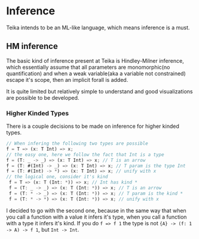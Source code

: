 # Inference

Teika intends to be an ML-like language, which means inference is a must.

## HM inference

The basic kind of inference present at Teika is Hindley-Milner inference, which essentially assume that all parameters are monomorphic(no quantification) and when a weak variable(aka a variable not constrained) escape it's scope, then an implicit forall is added.

It is quite limited but relatively simple to understand and good visualizations are possible to be developed.

### Higher Kinded Types

There is a couple decisions to be made on inference for higher kinded types.

```rust
// When infering the following two types are possible
f = T => (x: T Int) => x;
// the easy one, here we follow the fact that Int is a type
f = (T: _ -> _) => (x: T Int) => x; // T is an arrow
f = (T: #(Int) -> _) => (x: T Int) => x; // T param is the type Int
f = (T: #(Int) -> *) => (x: T Int) => x; // unify with x
// the logical one, consider it's kind
 f = T => (x: T (Int: *)) => x; // Int has kind *
 f = (T: _ -> _) => (x: T (Int: *)) => x; // T is an arrow
 f = (T: * -> _) => (x: T (Int: *)) => x; // T param is the kind *
 f = (T: * -> *) => (x: T (Int: *)) => x; // unify with x
```

I decided to go with the second one, because in the same way that when you call a function with a value it infers it's type, when you call a function with a type it infers it's kind. If you do `f => f 1` the type is not `{A} -> (f: 1 -> A) -> f 1`, but `Int -> Int`.
